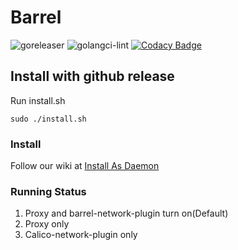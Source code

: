 # Barrel

![goreleaser](https://github.com/projecteru2/barrel/workflows/goreleaser/badge.svg)
![golangci-lint](https://github.com/projecteru2/barrel/workflows/golangci-lint/badge.svg)
[![Codacy Badge](https://app.codacy.com/project/badge/Grade/f063e7985fee4a53af114f292f572126)](https://www.codacy.com/gh/projecteru2/barrel?utm_source=github.com&amp;utm_medium=referral&amp;utm_content=projecteru2/barrel&amp;utm_campaign=Badge_Grade)

## Install with github release

Run install.sh
```shell
sudo ./install.sh
```

### Install

Follow our wiki at [Install As Daemon](https://github.com/projecteru2/barrel/wiki/Install-As-Daemon)

### Running Status

1.  Proxy and barrel-network-plugin turn on(Default)
2.  Proxy only
3.  Calico-network-plugin only
